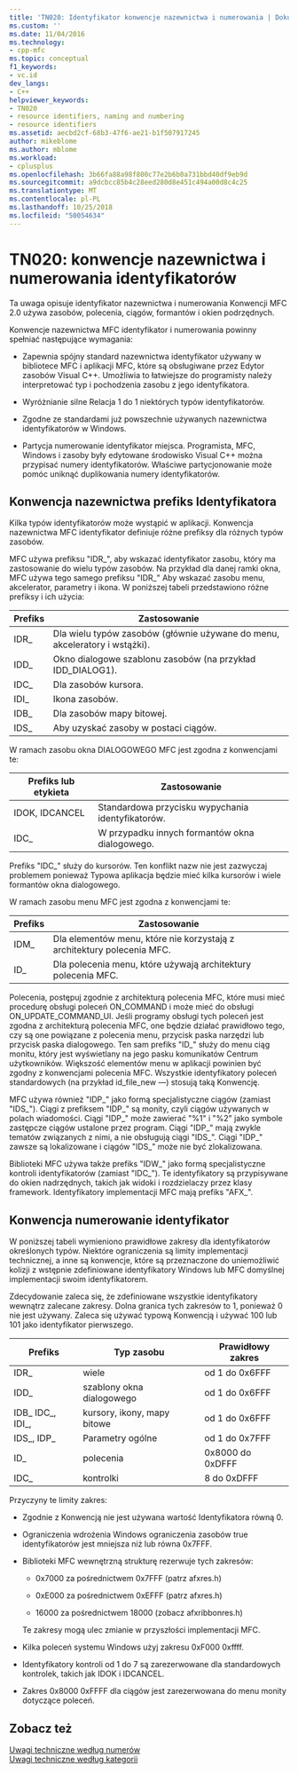 ```yaml
---
title: 'TN020: Identyfikator konwencje nazewnictwa i numerowania | Dokumentacja firmy Microsoft'
ms.custom: ''
ms.date: 11/04/2016
ms.technology:
- cpp-mfc
ms.topic: conceptual
f1_keywords:
- vc.id
dev_langs:
- C++
helpviewer_keywords:
- TN020
- resource identifiers, naming and numbering
- resource identifiers
ms.assetid: aecbd2cf-68b3-47f6-ae21-b1f507917245
author: mikeblome
ms.author: mblome
ms.workload:
- cplusplus
ms.openlocfilehash: 3b66fa88a98f800c77e2b6b0a731bbd40df9eb9d
ms.sourcegitcommit: a9dcbcc85b4c28eed280d8e451c494a00d8c4c25
ms.translationtype: MT
ms.contentlocale: pl-PL
ms.lasthandoff: 10/25/2018
ms.locfileid: "50054634"
---
```

# <a name="tn020-id-naming-and-numbering-conventions"></a>TN020: konwencje nazewnictwa i numerowania identyfikatorów

Ta uwaga opisuje identyfikator nazewnictwa i numerowania Konwencji MFC 2.0 używa zasobów, polecenia, ciągów, formantów i okien podrzędnych.

Konwencje nazewnictwa MFC identyfikator i numerowania powinny spełniać następujące wymagania:

- Zapewnia spójny standard nazewnictwa identyfikator używany w bibliotece MFC i aplikacji MFC, które są obsługiwane przez Edytor zasobów Visual C++. Umożliwia to łatwiejsze do programisty należy interpretować typ i pochodzenia zasobu z jego identyfikatora.

- Wyróżnianie silne Relacja 1 do 1 niektórych typów identyfikatorów.

- Zgodne ze standardami już powszechnie używanych nazewnictwa identyfikatorów w Windows.

- Partycja numerowanie identyfikator miejsca. Programista, MFC, Windows i zasoby były edytowane środowisko Visual C++ można przypisać numery identyfikatorów. Właściwe partycjonowanie może pomóc uniknąć duplikowania numery identyfikatorów.

## <a name="the-id-prefix-naming-convention"></a>Konwencja nazewnictwa prefiks Identyfikatora

Kilka typów identyfikatorów może wystąpić w aplikacji. Konwencja nazewnictwa MFC identyfikator definiuje różne prefiksy dla różnych typów zasobów.

MFC używa prefiksu "IDR_", aby wskazać identyfikator zasobu, który ma zastosowanie do wielu typów zasobów. Na przykład dla danej ramki okna, MFC używa tego samego prefiksu "IDR_" Aby wskazać zasobu menu, akcelerator, parametry i ikona. W poniższej tabeli przedstawiono różne prefiksy i ich użycia:

|Prefiks|Zastosowanie|
|------------|---------|
|IDR_|Dla wielu typów zasobów (głównie używane do menu, akceleratory i wstążki).|
|IDD_|Okno dialogowe szablonu zasobów (na przykład IDD_DIALOG1).|
|IDC_|Dla zasobów kursora.|
|IDI_|Ikona zasobów.|
|IDB_|Dla zasobów mapy bitowej.|
|IDS_|Aby uzyskać zasoby w postaci ciągów.|

W ramach zasobu okna DIALOGOWEGO MFC jest zgodna z konwencjami te:

|Prefiks lub etykieta|Zastosowanie|
|---------------------|---------|
|IDOK, IDCANCEL|Standardowa przycisku wypychania identyfikatorów.|
|IDC_|W przypadku innych formantów okna dialogowego.|

Prefiks "IDC_" służy do kursorów. Ten konflikt nazw nie jest zazwyczaj problemem ponieważ Typowa aplikacja będzie mieć kilka kursorów i wiele formantów okna dialogowego.

W ramach zasobu menu MFC jest zgodna z konwencjami te:

|Prefiks|Zastosowanie|
|------------|---------|
|IDM_|Dla elementów menu, które nie korzystają z architektury polecenia MFC.|
|ID_|Dla polecenia menu, które używają architektury polecenia MFC.|

Polecenia, postępuj zgodnie z architekturą polecenia MFC, które musi mieć procedurę obsługi poleceń ON_COMMAND i może mieć do obsługi ON_UPDATE_COMMAND_UI. Jeśli programy obsługi tych poleceń jest zgodna z architekturą polecenia MFC, one będzie działać prawidłowo tego, czy są one powiązane z polecenia menu, przycisk paska narzędzi lub przycisk paska dialogowego. Ten sam prefiks "ID_" służy do menu ciąg monitu, który jest wyświetlany na jego pasku komunikatów Centrum użytkowników. Większość elementów menu w aplikacji powinien być zgodny z konwencjami polecenia MFC. Wszystkie identyfikatory poleceń standardowych (na przykład id_file_new —) stosują taką Konwencję.

MFC używa również "IDP_" jako formą specjalistyczne ciągów (zamiast "IDS_"). Ciągi z prefiksem "IDP_" są monity, czyli ciągów używanych w polach wiadomości. Ciągi "IDP_" może zawierać "%1" i "%2" jako symbole zastępcze ciągów ustalone przez program. Ciągi "IDP_" mają zwykle tematów związanych z nimi, a nie obsługują ciągi "IDS_". Ciągi "IDP_" zawsze są lokalizowane i ciągów "IDS_" może nie być zlokalizowana.

Biblioteki MFC używa także prefiks "IDW_" jako formą specjalistyczne kontroli identyfikatorów (zamiast "IDC_"). Te identyfikatory są przypisywane do okien nadrzędnych, takich jak widoki i rozdzielaczy przez klasy framework. Identyfikatory implementacji MFC mają prefiks "AFX_".

## <a name="the-id-numbering-convention"></a>Konwencja numerowanie identyfikator

W poniższej tabeli wymieniono prawidłowe zakresy dla identyfikatorów określonych typów. Niektóre ograniczenia są limity implementacji technicznej, a inne są konwencje, które są przeznaczone do uniemożliwić kolizji z wstępnie zdefiniowane identyfikatory Windows lub MFC domyślnej implementacji swoim identyfikatorem.

Zdecydowanie zaleca się, że zdefiniowane wszystkie identyfikatory wewnątrz zalecane zakresy. Dolna granica tych zakresów to 1, ponieważ 0 nie jest używany. Zaleca się używać typową Konwencją i używać 100 lub 101 jako identyfikator pierwszego.

|Prefiks|Typ zasobu|Prawidłowy zakres|
|------------|-------------------|-----------------|
|IDR_|wiele|od 1 do 0x6FFF|
|IDD_|szablony okna dialogowego|od 1 do 0x6FFF|
|IDB_ IDC_, IDI_,|kursory, ikony, mapy bitowe|od 1 do 0x6FFF|
|IDS_, IDP_|Parametry ogólne|od 1 do 0x7FFF|
|ID_|polecenia|0x8000 do 0xDFFF|
|IDC_|kontrolki|8 do 0xDFFF|

Przyczyny te limity zakres:

- Zgodnie z Konwencją nie jest używana wartość Identyfikatora równą 0.

- Ograniczenia wdrożenia Windows ograniczenia zasobów true identyfikatorów jest mniejsza niż lub równa 0x7FFF.

- Biblioteki MFC wewnętrzną strukturę rezerwuje tych zakresów:

   - 0x7000 za pośrednictwem 0x7FFF (patrz afxres.h)

   - 0xE000 za pośrednictwem 0xEFFF (patrz afxres.h)

   - 16000 za pośrednictwem 18000 (zobacz afxribbonres.h)

   Te zakresy mogą ulec zmianie w przyszłości implementacji MFC.

- Kilka poleceń systemu Windows użyj zakresu 0xF000 0xffff.

- Identyfikatory kontroli od 1 do 7 są zarezerwowane dla standardowych kontrolek, takich jak IDOK i IDCANCEL.

- Zakres 0x8000 0xFFFF dla ciągów jest zarezerwowana do menu monity dotyczące poleceń.

## <a name="see-also"></a>Zobacz też

[Uwagi techniczne według numerów](../mfc/technical-notes-by-number.md)<br/>
[Uwagi techniczne według kategorii](../mfc/technical-notes-by-category.md)

